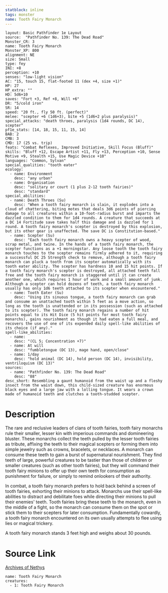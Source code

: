 ```yaml
---
statblock: inline
tags: monster
name: Tooth Fairy Monarch
---
```

```statblock
layout: Basic Pathfinder 1e Layout
source:  "Pathfinder No. 139: The Dead Road"
Monster_CR: 3
name: Tooth Fairy Monarch
Monster_XP: 800
alignment: NE
size: Small
type: fey
INI: +8
perception: +10
senses: "low-light vision"
AC: "15, touch 15, flat-footed 11 (dex +4, size +1)"
HP: 27
HP_extra: ""
HD: 5d6+10
saves: "Fort +3, Ref +8, Will +6"
DR: "5/cold iron"
SR: 14
speed: "20 ft., fly 50 ft. (perfect)"
melee: "scepter +6 (1d6+3), bite +5 (1d6+2 plus paralysis)"
special_attacks: "death throes, paralysis (1d4 rounds, DC 14), scepter"
pf1e_stats: [14, 18, 15, 11, 15, 14]
BAB: 2
CMB: 3
CMD: 17 (25 vs. trip)
feats: "Combat Reflexes, Improved Initiative, Skill Focus (Bluff)"
skills: "Bluff +12, Escape Artist +11, Fly +13, Perception +10, Sense Motive +9, Stealth +15, Use Magic Device +10"
languages: "Common, Sylvan"
special_qualities: "tooth eater"
ecology:
  - name: Environment
    desc: "any urban"
  - name: Organisation
    desc: "solitary or court (1 plus 2-12 tooth fairies)"
    desc: "standard"
special_abilities:
  - name: Death Throes (Su)
    desc: "When a tooth fairy monarch is slain, it explodes into a cloud of chattering, biting motes that deals 3d6 points of piercing damage to all creatures within a 10-foot-radius burst and imparts the dazzled condition to them for 1d4 rounds. A creature that succeeds at a DC 14 Fortitude save takes half this damage and is dazzled for 1 round. A tooth fairy monarch's scepter is destroyed by this explosion, but its other gear is unaffected. The save DC is Constitution-based."
  - name: Scepter (Su)
    desc: "Each tooth fairy monarch owns a heavy scepter of wood, scrap metal, and twine. In the hands of a tooth fairy monarch, the scepter functions as a +1 morningstar. Any loose tooth the tooth fairy monarch touches to the scepter remains firmly adhered to it, requiring a successful DC 25 Strength check to remove, although a tooth fairy monarch can pluck a tooth from its scepter automatically with its tooth eater ability. The scepter has hardness 10 and 15 hit points. If a tooth fairy monarch's scepter is destroyed, all attached teeth fall free and the tooth fairy monarch is staggered until it can create another one, which requires 1 hour of work and a small amount of junk. Although a scepter can hold dozens of teeth, a tooth fairy monarch usually has only 1d6 teeth attached to its scepter when encountered."
  - name: Tooth Eater (Su)
    desc: "Using its sinuous tongue, a tooth fairy monarch can grab and consume an unattached tooth within 5 feet as a move action, so long as the tooth is unattended or in its possession (such as attached to its scepter). The tooth fairy monarch regains a number of hit points equal to its Hit Dice (5 hit points for most tooth fairy monarchs), gains nourishment as though it had eaten a full meal, and recovers the use of one of its expended daily spell-like abilities of its choice (if any)."
spell-like_abilities:
  - name:
    desc: "(CL 5; Concentration +7)"
  - name: At will
    desc: "fumbletongue (DC 13), mage hand, open/close"
  - name: 1/day
    desc: "hold animal (DC 14), hold person (DC 14), invisibility, ventriloquism (DC 13)"
sources:
  - name: "Pathfinder No. 139: The Dead Road"
    desc: "88"
desc_short: Resembling a gaunt humanoid from the waist up and a fleshy insect from the waist down, this child-sized creature has enormous black eyes and a large jaw with a lolling tongue. It wears a crown made of humanoid teeth and clutches a tooth-studded scepter.
```
# Description
The rare and reclusive leaders of clans of tooth fairies, tooth fairy monarchs rule their smaller, lesser kin with imperious commands and domineering bluster. These monarchs collect the teeth pulled by the lesser tooth fairies as tribute, affixing the teeth to their magical scepters or forming them into simple jewelry such as crowns, bracelets, or necklaces. A monarch can consume these teeth to gain a burst of supernatural nourishment. They find teeth of large, powerful creatures to be tastier than those of children or smaller creatures (such as other tooth fairies), but they will command their tooth fairy minions to offer up their own teeth for consumption as punishment for failure, or simply to remind onlookers of their authority.

 In combat, a tooth fairy monarch prefers to hold back behind a screen of tooth fairies, exhorting their minions to attack. Monarchs use their spell-like abilities to distract and debilitate foes while directing their minions to pull their enemies' teeth. Tooth fairies bring these teeth to the monarch, even in the middle of a fight, so the monarch can consume them on the spot or stick them to their scepters for later consumption. Fundamentally cowardly, a tooth fairy monarch encountered on its own usually attempts to flee using lies or magical trickery.

 A tooth fairy monarch stands 3 feet high and weighs about 30 pounds.
# Source Link
[Archives of Nethys](https://aonprd.com/MonsterDisplay.aspx?ItemName=Tooth%20Fairy%20Monarch)
```encounter-table
name: Tooth Fairy Monarch
creatures:
  - 1: Tooth Fairy Monarch
```

